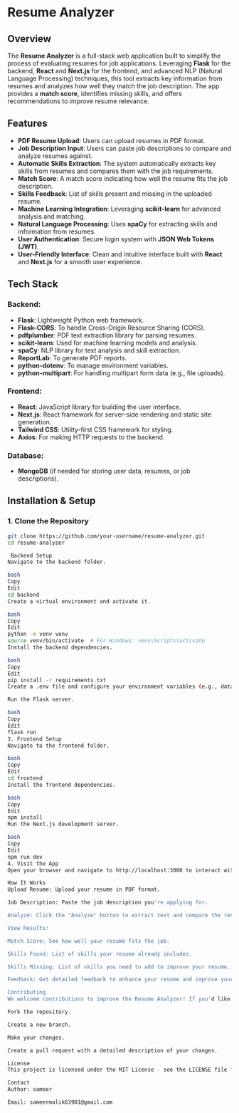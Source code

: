 # Resume Analyzer

## Overview

The **Resume Analyzer** is a full-stack web application built to simplify the process of evaluating resumes for job applications. Leveraging **Flask** for the backend, **React** and **Next.js** for the frontend, and advanced NLP (Natural Language Processing) techniques, this tool extracts key information from resumes and analyzes how well they match the job description. The app provides a **match score**, identifies missing skills, and offers recommendations to improve resume relevance.

## Features

- **PDF Resume Upload**: Users can upload resumes in PDF format.
- **Job Description Input**: Users can paste job descriptions to compare and analyze resumes against.
- **Automatic Skills Extraction**: The system automatically extracts key skills from resumes and compares them with the job requirements.
- **Match Score**: A match score indicating how well the resume fits the job description.
- **Skills Feedback**: List of skills present and missing in the uploaded resume.
- **Machine Learning Integration**: Leveraging **scikit-learn** for advanced analysis and matching.
- **Natural Language Processing**: Uses **spaCy** for extracting skills and information from resumes.
- **User Authentication**: Secure login system with **JSON Web Tokens (JWT)**.
- **User-Friendly Interface**: Clean and intuitive interface built with **React** and **Next.js** for a smooth user experience.

## Tech Stack

### Backend:
- **Flask**: Lightweight Python web framework.
- **Flask-CORS**: To handle Cross-Origin Resource Sharing (CORS).
- **pdfplumber**: PDF text extraction library for parsing resumes.
- **scikit-learn**: Used for machine learning models and analysis.
- **spaCy**: NLP library for text analysis and skill extraction.
- **ReportLab**: To generate PDF reports.
- **python-dotenv**: To manage environment variables.
- **python-multipart**: For handling multipart form data (e.g., file uploads).

### Frontend:
- **React**: JavaScript library for building the user interface.
- **Next.js**: React framework for server-side rendering and static site generation.
- **Tailwind CSS**: Utility-first CSS framework for styling.
- **Axios**: For making HTTP requests to the backend.

### Database:
- **MongoDB** (if needed for storing user data, resumes, or job descriptions).

## Installation & Setup

### 1. Clone the Repository

```bash
git clone https://github.com/your-username/resume-analyzer.git
cd resume-analyzer

 Backend Setup
Navigate to the backend folder.

bash
Copy
Edit
cd backend
Create a virtual environment and activate it.

bash
Copy
Edit
python -m venv venv
source venv/bin/activate  # For Windows: venv\Scripts\activate
Install the backend dependencies.

bash
Copy
Edit
pip install -r requirements.txt
Create a .env file and configure your environment variables (e.g., database URI, JWT secret).

Run the Flask server.

bash
Copy
Edit
flask run
3. Frontend Setup
Navigate to the frontend folder.

bash
Copy
Edit
cd frontend
Install the frontend dependencies.

bash
Copy
Edit
npm install
Run the Next.js development server.

bash
Copy
Edit
npm run dev
4. Visit the App
Open your browser and navigate to http://localhost:3000 to interact with the Resume Analyzer.

How It Works
Upload Resume: Upload your resume in PDF format.

Job Description: Paste the job description you're applying for.

Analyze: Click the "Analyze" button to extract text and compare the resume with the job description.

View Results:

Match Score: See how well your resume fits the job.

Skills Found: List of skills your resume already includes.

Skills Missing: List of skills you need to add to improve your resume.

Feedback: Get detailed feedback to enhance your resume and improve your chances.

Contributing
We welcome contributions to improve the Resume Analyzer! If you'd like to contribute, please follow these steps:

Fork the repository.

Create a new branch.

Make your changes.

Create a pull request with a detailed description of your changes.

License
This project is licensed under the MIT License - see the LICENSE file for details.

Contact
Author: sameer

Email: sameermalik63901@gmail.com
